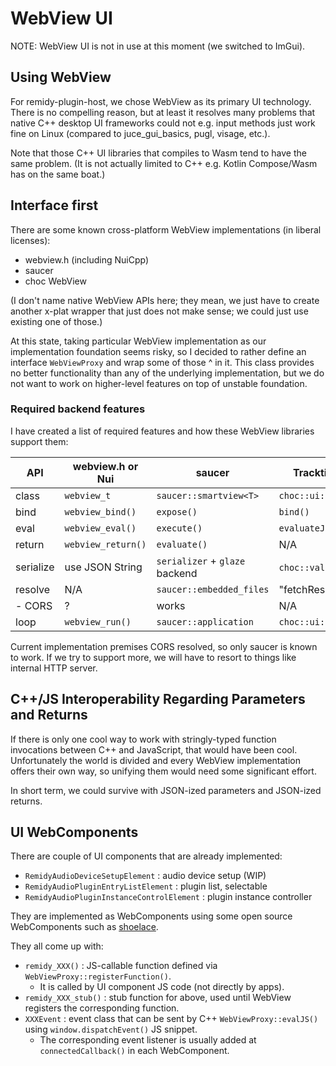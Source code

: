 
# WebView UI

NOTE: WebView UI is not in use at this moment (we switched to ImGui).

## Using WebView

For remidy-plugin-host, we chose WebView as its primary UI technology. There is no compelling reason, but at least it resolves many problems that native C++ desktop UI frameworks could not e.g. input methods just work fine on Linux (compared to juce_gui_basics, pugl, visage, etc.).

Note that those C++ UI libraries that compiles to Wasm tend to have the same problem. (It is not actually limited to C++ e.g. Kotlin Compose/Wasm has on the same boat.)

## Interface first

There are some known cross-platform WebView implementations (in liberal licenses):

- webview.h (including NuiCpp)
- saucer
- choc WebView

(I don't name native WebView APIs here; they mean, we just have to create another x-plat wrapper that just does not make sense; we could just use existing one of those.)

At this state, taking particular WebView implementation as our implementation foundation seems risky, so I decided to rather define an interface `WebViewProxy` and wrap some of those ^ in it. This class provides no better functionality than any of the underlying implementation, but we do not want to work on higher-level features on top of unstable foundation.

### Required backend features

I have created a list of required features and how these WebView libraries support them:

| API | webview.h or Nui | saucer | Tracktion/choc |
|-|-|-|-|
| class | `webview_t` | `saucer::smartview<T>` | `choc::ui::WebView` |
| bind | `webview_bind()` | `expose()` | `bind()` |
| eval | `webview_eval()` | `execute()` | `evaluateJavascript()` |
| return | `webview_return()` | `evaluate()` | N/A |
| serialize | use JSON String | `serializer` + `glaze` backend | `choc::value` API |
| resolve | N/A | `saucer::embedded_files` | "fetchResource" |
| - CORS | ? | works | N/A |
| loop | `webview_run()` | `saucer::application` | `choc::ui::EventLoop` |

Current implementation premises CORS resolved, so only saucer is known to work. If we try to support more, we will have to resort to things like internal HTTP server.

##  C++/JS Interoperability Regarding Parameters and Returns

If there is only one cool way to work with stringly-typed function invocations between C++ and JavaScript, that would have been cool. Unfortunately the world is divided and every WebView implementation offers their own way, so unifying them would need some significant effort.

In short term, we could survive with JSON-ized parameters and JSON-ized returns.


## UI WebComponents

There are couple of UI components that are already implemented:

- `RemidyAudioDeviceSetupElement` : audio device setup (WIP)
- `RemidyAudioPluginEntryListElement` : plugin list, selectable
- `RemidyAudioPluginInstanceControlElement` : plugin instance controller

They are implemented as WebComponents using some open source WebComponents such as [shoelace](https://shoelace.style/).

They all come up with:

- `remidy_XXX()` : JS-callable function defined via `WebViewProxy::registerFunction()`.
  - It is called by UI component JS code (not directly by apps).
- `remidy_XXX_stub()` : stub function for above, used until WebView registers the corresponding function.
- `XXXEvent` : event class that can be sent by C++ `WebViewProxy::evalJS()` using `window.dispatchEvent()` JS snippet.
  - The corresponding event listener is usually added at `connectedCallback()` in each WebComponent.

